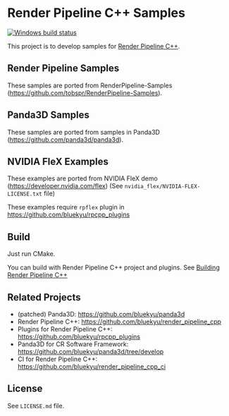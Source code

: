 # Render Pipeline C++ Samples

[![Windows build status](https://ci.appveyor.com/api/projects/status/efs56usknquscufm/branch/master?svg=true)](https://ci.appveyor.com/project/bluekyu/render-pipeline-cpp-ci/branch/master)

This project is to develop samples for [Render Pipeline C++](https://github.com/bluekyu/render_pipeline_cpp).



## Render Pipeline Samples
These samples are ported from RenderPipeline-Samples (https://github.com/tobspr/RenderPipeline-Samples).



## Panda3D Samples
These samples are ported from samples in Panda3D (https://github.com/panda3d/panda3d).



## NVIDIA FleX Examples
These examples are ported from NVIDIA FleX demo (https://developer.nvidia.com/flex)
(See `nvidia_flex/NVIDIA-FLEX-LICENSE.txt` file)

These examples require `rpflex` plugin in https://github.com/bluekyu/rpcpp_plugins



## Build
Just run CMake.

You can build with Render Pipeline C++ project and plugins.
See [Building Render Pipeline C++](https://github.com/bluekyu/render_pipeline_cpp/blob/master/docs/build_rpcpp.md)



## Related Projects
- (patched) Panda3D: https://github.com/bluekyu/panda3d
- Render Pipeline C++: https://github.com/bluekyu/render_pipeline_cpp
- Plugins for Render Pipeline C++: https://github.com/bluekyu/rpcpp_plugins
- Panda3D for CR Software Framework: https://github.com/bluekyu/panda3d/tree/develop
- CI for Render Pipeline C++: https://github.com/bluekyu/render_pipeline_cpp_ci



## License
See `LICENSE.md` file.
